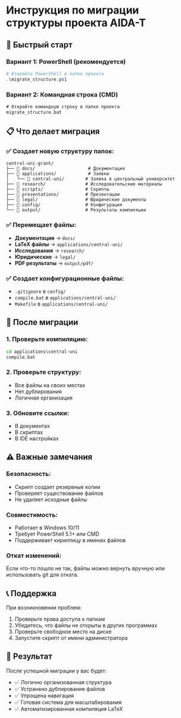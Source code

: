 # Инструкция по миграции структуры проекта AIDA-T

## 🚀 Быстрый старт

### Вариант 1: PowerShell (рекомендуется)
```powershell
# Откройте PowerShell в папке проекта
.\migrate_structure.ps1
```

### Вариант 2: Командная строка (CMD)
```cmd
# Откройте командную строку в папке проекта
migrate_structure.bat
```

## 📋 Что делает миграция

### ✅ Создает новую структуру папок:
```
central-uni-grant/
├── 📁 docs/                    # Документация
├── 📁 applications/            # Заявки
│   └── 📁 central-uni/        # Заявка в центральный университет
├── 📁 research/               # Исследовательские материалы
├── 📁 scripts/                # Скрипты
├── 📁 presentations/          # Презентации
├── 📁 legal/                  # Юридические документы
├── 📁 config/                 # Конфигурация
└── 📁 output/                 # Результаты компиляции
```

### ✅ Перемещает файлы:
- **Документация** → `docs/`
- **LaTeX файлы** → `applications/central-uni/`
- **Исследования** → `research/`
- **Юридические** → `legal/`
- **PDF результаты** → `output/pdf/`

### ✅ Создает конфигурационные файлы:
- `.gitignore` в `config/`
- `compile.bat` в `applications/central-uni/`
- `Makefile` в `applications/central-uni/`

## 🔧 После миграции

### 1. Проверьте компиляцию:
```cmd
cd applications\central-uni
compile.bat
```

### 2. Проверьте структуру:
- Все файлы на своих местах
- Нет дублирования
- Логичная организация

### 3. Обновите ссылки:
- В документах
- В скриптах
- В IDE настройках

## ⚠️ Важные замечания

### Безопасность:
- Скрипт создает резервные копии
- Проверяет существование файлов
- Не удаляет исходные файлы

### Совместимость:
- Работает в Windows 10/11
- Требует PowerShell 5.1+ или CMD
- Поддерживает кириллицу в именах файлов

### Откат изменений:
Если что-то пошло не так, файлы можно вернуть вручную или использовать git для отката.

## 📞 Поддержка

При возникновении проблем:
1. Проверьте права доступа к папкам
2. Убедитесь, что файлы не открыты в других программах
3. Проверьте свободное место на диске
4. Запустите скрипт от имени администратора

## 🎯 Результат

После успешной миграции у вас будет:
- ✅ Логично организованная структура
- ✅ Устранено дублирование файлов
- ✅ Упрощена навигация
- ✅ Готовая система для масштабирования
- ✅ Автоматизированная компиляция LaTeX
